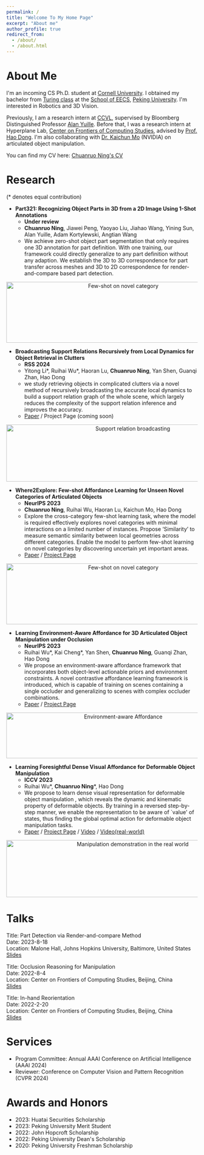 ```yaml
---
permalink: /
title: "Welcome To My Home Page"
excerpt: "About me"
author_profile: true
redirect_from: 
  - /about/
  - /about.html
---
```


# About Me

I'm an incoming CS Ph.D. student at [Cornell University](https://www.cornell.edu).
I obtained my bachelor from [Turing class](https://cfcs.pku.edu.cn/research/turing_program/introduction1/index.htm) at the [School of EECS](https://eecs.pku.edu.cn), [Peking University](https://english.pku.edu.cn). 
I'm interested in Robotics and 3D Vision. 

Previously, I am a research intern at [CCVL](https://ccvl.jhu.edu/team/), supervised by Bloomberg Distinguished Professor [Alan Yuille](https://www.cs.jhu.edu/~ayuille/). Before that, I was a research intern at Hyperplane Lab, 
[Center on Frontiers of Computing Studies](https://cfcs.pku.edu.cn/english/), advised by [Prof. Hao Dong](https://zsdonghao.github.io).
I'm also collaborating with [Dr. Kaichun Mo](https://kaichun-mo.github.io) (NVIDIA) on articulated object manipulation.

You can find my CV here: [Chuanruo Ning's CV](https://tritiumr.github.io/assets/CV.pdf)

Research
======
(\* denotes equal contribution)
- **Part321: Recognizing Object Parts in 3D from a 2D Image Using 1-Shot Annotations**
  * **Under review**
  * **Chuanruo Ning**, Jiawei Peng, Yaoyao Liu, Jiahao Wang, Yining Sun, Alan Yuille, Adam Kortylewski, Angtian Wang
  * We achieve zero-shot object part segmentation that only requires one 3D annotation for part definition. With one 
  training, our framework could directly generalize to any part definition without any adaption. We establish the 3D to 
  3D correspondence for part transfer across meshes and 3D to 2D correspondence for render-and-compare based part detection.

<div align="center">
<img src="https://tritiumr.github.io/assets/picture/corr.png" width = "600" height = "160" title="Few-shot on novel category">
</div>

- **Broadcasting Support Relations Recursively from Local Dynamics for Object Retrieval in Clutters**
  * **RSS 2024**
  * Yitong Li\*, Ruihai Wu\*, Haoran Lu, **Chuanruo Ning**, Yan Shen, Guanqi Zhan, Hao Dong
  *  we study retrieving objects in complicated clutters via a novel method of recursively broadcasting the accurate 
  local dynamics to build a support relation graph of the whole scene, which largely reduces the complexity of the 
  support relation inference and improves the accuracy.
  * [Paper](https://arxiv.org/abs/2406.02283) / Project Page (coming soon)

<div align="center">
<img src="https://tritiumr.github.io/assets/picture/clutter.png" width="650" height="150" title="Support relation broadcasting">
</div>

- **Where2Explore: Few-shot Affordance Learning for Unseen Novel Categories of Articulated Objects**
  * **NeurIPS 2023**
  * **Chuanruo Ning**, Ruihai Wu, Haoran Lu, Kaichun Mo, Hao Dong
  * Explore the cross-category few-shot learning task, where the model is required effectively explores novel categories 
  with minimal interactions on a limited number of instances. Propose ‘Similarity’ to measure semantic similarity between 
  local geometries across different categories. Enable the model to perform few-shot learning on novel categories by 
  discovering uncertain yet important areas.
  * [Paper](https://arxiv.org/abs/2309.07473) / [Project Page](https://tritiumr.github.io/Where2Explore/)

<div align="center">
<img src="https://tritiumr.github.io/assets/picture/w2e.png" width = "600" height = "160" title="Few-shot on novel category">
</div>

- **Learning Environment-Aware Affordance for 3D Articulated Object Manipulation under Occlusion**
  * **NeurIPS 2023**
  * Ruihai Wu\*, Kai Cheng\*, Yan Shen, **Chuanruo Ning**, Guanqi Zhan, Hao Dong
  * We propose an environment-aware affordance framework that incorporates both object-level actionable priors and environment 
  constraints. A novel contrastive affordance learning framework is introduced, which is capable of training on scenes containing 
  a single occluder and generalizing to scenes with complex occluder combinations.
  * [Paper](https://arxiv.org/abs/2309.07510) / [Project Page](https://chengkaiacademycity.github.io/EnvAwareAfford/)

<div align="center">
<img src="https://tritiumr.github.io/assets/picture/env.png" width = "600" height = "120" title="Environment-aware Affordance">
</div>

- **Learning Foresightful Dense Visual Affordance for Deformable Object Manipulation**
  * **ICCV 2023**
  * Ruihai Wu\*, **Chuanruo Ning**\*, Hao Dong
  * We propose to learn dense visual representation for deformable object manipulation
, which reveals the dynamic and kinematic property of deformable objects.
By training in a reversed step-by-step manner, we enable the representation to be aware of 
`value' of states, thus finding the global optimal action for deformable object manipulation tasks. 
  * [Paper](https://arxiv.org/abs/2303.11057) / [Project Page](https://hyperplane-lab.github.io/DeformableAffordance/) / [Video](https://www.youtube.com/watch?v=DiZ9aXjK_PU) / [Video(real-world)](https://www.youtube.com/watch?v=aYneBzwhOGs)

<div align="center">
<img src="https://tritiumr.github.io/assets/picture/deformable.png" width="650" height="150" title="Manipulation demonstration in the real world">
</div>

Talks
=====
Title: Part Detection via Render-and-compare Method \
Date: 2023-8-18 \
Location: Malone Hall, Johns Hopkins University, Baltimore, United States \
[Slides](https://tritiumr.github.io/assets/ppt/Part_Detection.pdf)

Title: Occlusion Reasoning for Manipulation \
Date: 2022-8-4 \
Location: Center on Frontiers of Computing Studies, Beijing, China \
[Slides](https://tritiumr.github.io/assets/ppt/Occlusion_Reasoning.pdf)

Title: In-hand Reorientation \
Date: 2022-2-20 \
Location: Center on Frontiers of Computing Studies, Beijing, China \
[Slides](https://tritiumr.github.io/assets/ppt/In-hand_Reorientation.pdf)

# Services
- Program Committee: Annual AAAI Conference on Artificial Intelligence (AAAI 2024)
- Reviewer: Conference on Computer Vision and Pattern Recognition (CVPR 2024)

Awards and Honors
======
- 2023: Huatai Securities Scholarship
- 2023: Peking University Merit Student
- 2022: John Hopcroft Scholarship
- 2022: Peking University Dean's Scholarship
- 2020: Peking University Freshman Scholarship



